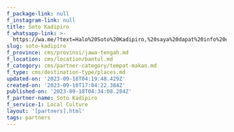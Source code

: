 ```yaml
---
f_package-link: null
f_instagram-link: null
title: Soto Kadipiro
f_whatsapp-link: >-
  https://wa.me/?text=Halo%20Soto%20Kadipiro,%20saya%20dapat%20info%20dari%20@loocale.id%20dan%20punya%20pertanyaan
slug: soto-kadipiro
f_province: cms/provinsi/jawa-tengah.md
f_location: cms/location/bantul.md
f_category: cms/partner-category/tempat-makan.md
f_type: cms/destination-type/places.md
updated-on: '2023-09-18T04:19:48.429Z'
created-on: '2023-09-10T17:04:22.384Z'
published-on: '2023-09-18T04:34:08.284Z'
f_partner-name: Soto Kadipiro
f_service-1: Local Culture
layout: '[partners].html'
tags: partners
---
```



